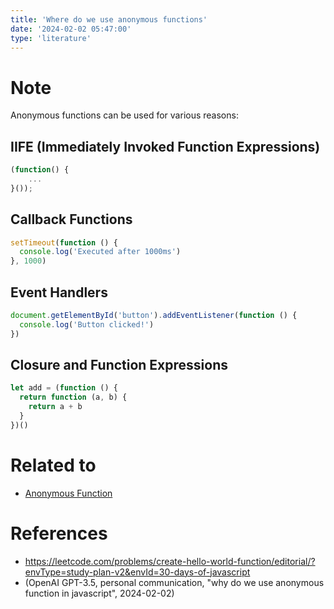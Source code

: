 ```yaml
---
title: 'Where do we use anonymous functions'
date: '2024-02-02 05:47:00'
type: 'literature'
---
```


# Note

Anonymous functions can be used for various reasons:

## IIFE (Immediately Invoked Function Expressions)

```js
(function() {
	...
}());
```

## Callback Functions

```js
setTimeout(function () {
  console.log('Executed after 1000ms')
}, 1000)
```

## Event Handlers

```js
document.getElementById('button').addEventListener(function () {
  console.log('Button clicked!')
})
```

## Closure and Function Expressions

```js
let add = (function () {
  return function (a, b) {
    return a + b
  }
})()
```

# Related to

- [Anonymous Function](./2402020528)

# References

- https://leetcode.com/problems/create-hello-world-function/editorial/?envType=study-plan-v2&envId=30-days-of-javascript
- (OpenAI GPT-3.5, personal communication, "why do we use anonymous function in javascript", 2024-02-02)
